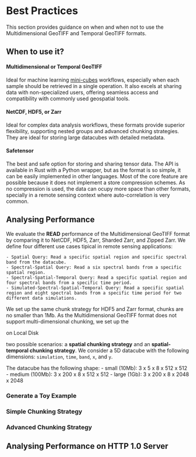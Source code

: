 # Best Practices

This section provides guidance on when and when not to use the Multidimensional GeoTIFF and Temporal GeoTIFF formats.

## When to use it?

#### Multidimensional or Temporal GeoTIFF

Ideal for machine learning [mini-cubes](https://doi.org/10.1017/eds.2024.22) workflows, especially when each sample should be retrieved in a single operation. It also excels at sharing data with non-specialized users, offering seamless access and compatibility with commonly used geospatial tools.

#### NetCDF, HDF5, or Zarr

Ideal for complex data analysis workflows, these formats provide superior flexibility, supporting nested groups and advanced chunking strategies. They are ideal for storing large datacubes with detailed metadata.


#### Safetensor

The best and safe option for storing and sharing tensor data. The API is available in Rust with a Python wrapper, but as the format is so simple, it can be easily implemented in other languages. Most of the core feature are possible because it does not implement a store compression schemes. As no compression is used, the data can ocupy more space than other formats, specially in a remote sensing context where auto-correlation is very common.


## Analysing Performance

We evaluate the **READ** performance of the Multidimensional GeoTIFF format by comparing it to NetCDF, HDF5, Zarr, Sharded Zarr, and Zipped Zarr. We define four different use cases tipical in remote sensing applications:

    - Spatial Query: Read a specific spatial region and specific spectral band from the datacube.
    - Spectral-Spatial Query: Read a six spectral bands from a specific spatial region.
    - Spectral-Spatial-Temporal Query: Read a specific spatial region and four spectral bands from a specific time period.
    - Simulated-Spectral-Spatial-Temporal Query: Read a specific spatial region and eight spectral bands from a specific time period for two different data simulations.


We set up the same chunk strategy for HDF5 and Zarr format, chunks are no smaller than 1Mb. As the Multidimensional GeoTIFF format does not support multi-dimensional chunking, we set up the 





on Local Disk


two possible scenarios: a **spatial chunking strategy** and an **spatial-temporal chunking strategy**. We consider a 5D datacube with the following dimensions: `simulation`, `time`, `band`, `x`, and `y`. 

The datacube has the following shape: 
    - small (10Mb): 3 x 5 x 8 x 512 x 512
    - medium (100Mb): 3 x 200 x 8 x 512 x 512
    - large (1Gb): 3 x 200 x 8 x 2048 x 2048


### Generate a Toy Example


### Simple Chunking Strategy



### Advanced Chunking Strategy


## Analysing Performance on HTTP 1.0 Server


